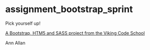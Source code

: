 assignment_bootstrap_sprint
===========================

Pick yourself up!

[A Bootstrap, HTM5 and SASS project from the Viking Code School](http://www.vikingcodeschool.com)

Ann Allan
